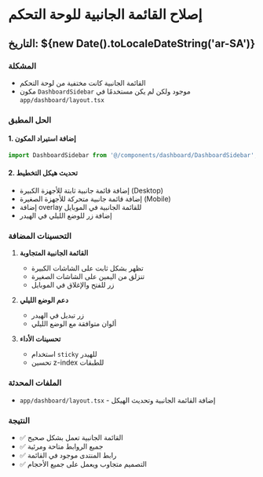 # إصلاح القائمة الجانبية للوحة التحكم

## التاريخ: ${new Date().toLocaleDateString('ar-SA')}

### المشكلة
- القائمة الجانبية كانت مختفية من لوحة التحكم
- مكون `DashboardSidebar` موجود ولكن لم يكن مستخدمًا في `app/dashboard/layout.tsx`

### الحل المطبق

#### 1. إضافة استيراد المكون
```typescript
import DashboardSidebar from '@/components/dashboard/DashboardSidebar';
```

#### 2. تحديث هيكل التخطيط
- إضافة قائمة جانبية ثابتة للأجهزة الكبيرة (Desktop)
- إضافة قائمة جانبية متحركة للأجهزة الصغيرة (Mobile)
- إضافة overlay للقائمة الجانبية في الموبايل
- إضافة زر للوضع الليلي في الهيدر

### التحسينات المضافة

1. **القائمة الجانبية المتجاوبة**
   - تظهر بشكل ثابت على الشاشات الكبيرة
   - تنزلق من اليمين على الشاشات الصغيرة
   - زر للفتح والإغلاق في الموبايل

2. **دعم الوضع الليلي**
   - زر تبديل في الهيدر
   - ألوان متوافقة مع الوضع الليلي

3. **تحسينات الأداء**
   - استخدام `sticky` للهيدر
   - تحسين z-index للطبقات

### الملفات المحدثة
- `app/dashboard/layout.tsx` - إضافة القائمة الجانبية وتحديث الهيكل

### النتيجة
- ✅ القائمة الجانبية تعمل بشكل صحيح
- ✅ جميع الروابط متاحة ومرئية
- ✅ رابط المنتدى موجود في القائمة
- ✅ التصميم متجاوب ويعمل على جميع الأحجام 